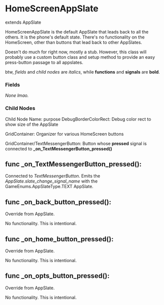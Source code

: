 # HomeScreenAppSlate
extends AppSlate

HomeScreenAppSlate is the default AppSlate that leads back to all the others. It is the phone's default state. There's no functionality on the HomeScreen, other than buttons that lead back to other AppSlates.

Doesn't do much for right now, mostly a stub. However, this class will probably use a custom button class and setup method to provide an easy press-button passage to all appslates.

btw, _fields_ and _child nodes_ are _italics_, while **functions** and **signals** are **bold**.

### Fields
_None lmao._

### Child Nodes
Child Node Name: purpose
DebugBorderColorRect: Debug color rect to show size of the AppSlate

GridContainer: Organizer for various HomeScreen buttons

GridContainer/TextMessengerButton: Button whose **pressed** signal is connected to **_on_TextMessengerButton_pressed()**

## func _on_TextMessengerButton_pressed():
Connected to _TextMessengerButton_. Emits the _AppSlate.slate_change_signal_name_ with the GameEnums.AppSlateType.TEXT AppSlate.
	
## func _on_back_button_pressed():
Override from AppSlate. 

No functionality. This is intentional.
	
## func _on_home_button_pressed():
Override from AppSlate. 

No functionality. This is intentional.
	
## func _on_opts_button_pressed():
Override from AppSlate. 

No functionality. This is intentional.

